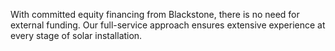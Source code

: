 With committed equity financing from Blackstone, there is no need for external funding. Our full-service approach ensures extensive experience at every stage of solar installation.
